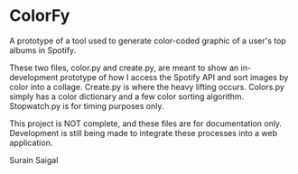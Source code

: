 # ColorFy
A prototype of a tool used to generate color-coded graphic of a user's top albums in Spotify.

These two files, color.py and create.py, are meant to show an in-development prototype of how I access the Spotify API and sort images by color into a collage.
Create.py is where the heavy lifting occurs. Colors.py simply has a color dictionary and a few color sorting algorithm. Stopwatch.py is for timing purposes only.

This project is NOT complete, and these files are for documentation only. Development is still being made to integrate these processes into a web application.

Surain Saigal


